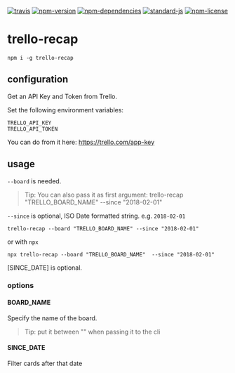 [![travis](https://img.shields.io/travis/christian-fei/trello-recap.svg?style=flat-square)](https://travis-ci.org/christian-fei/trello-recap) [![npm-version](https://img.shields.io/npm/v/trello-recap.svg?style=flat-square&colorB=007EC6)](https://www.npmjs.com/package/trello-recap) [![npm-dependencies](https://img.shields.io/badge/dependencies-none-blue.svg?style=flat-square&colorB=44CC11)](package.json) [![standard-js](https://img.shields.io/badge/coding%20style-standard-brightgreen.svg?style=flat-square)](http://standardjs.com/) [![npm-license](https://img.shields.io/npm/l/trello-recap.svg?style=flat-square&colorB=007EC6)](https://spdx.org/licenses/ISC)

# trello-recap

```
npm i -g trello-recap
```


## configuration

Get an API Key and Token from Trello.

Set the following environment variables:

```
TRELLO_API_KEY
TRELLO_API_TOKEN
```

You can do from it here: https://trello.com/app-key

## usage

`--board` is needed.

> Tip: You can also pass it as first argument:
> trello-recap "TRELLO_BOARD_NAME" --since "2018-02-01"

`--since` is optional, ISO Date formatted string. e.g. `2018-02-01`

```
trello-recap --board "TRELLO_BOARD_NAME" --since "2018-02-01"
```

or with `npx`

```
npx trello-recap --board "TRELLO_BOARD_NAME"  --since "2018-02-01"
```

[SINCE_DATE] is optional.


### options

#### BOARD_NAME

Specify the name of the board.

> Tip: put it between "" when passing it to the cli

#### SINCE_DATE

Filter cards after that date
